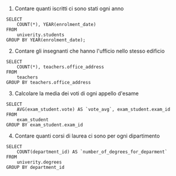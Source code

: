 1. Contare quanti iscritti ci sono stati ogni anno
```
SELECT 
    COUNT(*), YEAR(enrolment_date)
FROM
    univerity.students
GROUP BY YEAR(enrolment_date);
```
2. Contare gli insegnanti che hanno l'ufficio nello stesso edificio

```
SELECT 
    COUNT(*), teachers.office_address
FROM
    teachers
GROUP BY teachers.office_address
```
3. Calcolare la media dei voti di ogni appello d'esame
```
SELECT 
    AVG(exam_student.vote) AS `vote_avg`, exam_student.exam_id
FROM
    exam_student
GROUP BY exam_student.exam_id

```
4. Contare quanti corsi di laurea ci sono per ogni dipartimento
```
SELECT 
    COUNT(department_id) AS `number_of_degrees_for_deparment`
FROM
    univerity.degrees
GROUP BY department_id
```